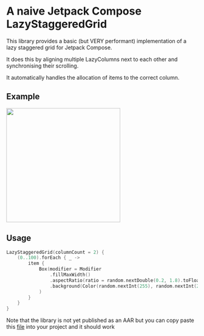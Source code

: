 # A naive Jetpack Compose LazyStaggeredGrid

This library provides a basic (but VERY performant) implementation of a lazy staggered grid for Jetpack Compose.

It does this by aligning multiple LazyColumns next to each other and synchronising their scrolling.

It automatically handles the allocation of items to the correct column.

## Example

<img src=sample/staggered.gif width=300 />

## Usage

```kotlin
LazyStaggeredGrid(columnCount = 2) {
    (0..100).forEach { _ ->
        item {
            Box(modifier = Modifier
                .fillMaxWidth()
                .aspectRatio(ratio = random.nextDouble(0.2, 1.8).toFloat())
                .background(Color(random.nextInt(255), random.nextInt(255), random.nextInt(255)))
            )
        }
    }
}
```

Note that the library is not yet published as an AAR but you can copy paste this [file](lazystaggeredgrid/src/main/kotlin/com/savvasdalkitsis/lazystaggeredgrid/LazyStaggeredGrid.kt) into your project and it should work